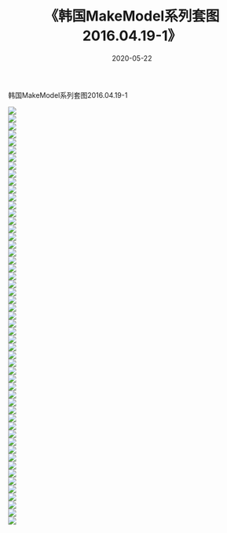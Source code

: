 ﻿---
layout: post
title:  《韩国MakeModel系列套图2016.04.19-1》
date:   2020-05-22
img: http://imgx.orgx.ga/漏D/网络美图/2020/韩国MakeModel系列套图2016.04.19-1/000.jpg
categories: [美女, 清纯, 唯美]
---

韩国MakeModel系列套图2016.04.19-1

  ![](http://imgx.orgx.ga/漏D/网络美图/2020/韩国MakeModel系列套图2016.04.19-1/001.jpg) <br> ![](http://imgx.orgx.ga/漏D/网络美图/2020/韩国MakeModel系列套图2016.04.19-1/002.jpg) <br> ![](http://imgx.orgx.ga/漏D/网络美图/2020/韩国MakeModel系列套图2016.04.19-1/003.jpg) <br> ![](http://imgx.orgx.ga/漏D/网络美图/2020/韩国MakeModel系列套图2016.04.19-1/004.jpg) <br> ![](http://imgx.orgx.ga/漏D/网络美图/2020/韩国MakeModel系列套图2016.04.19-1/005.jpg) <br> ![](http://imgx.orgx.ga/漏D/网络美图/2020/韩国MakeModel系列套图2016.04.19-1/006.jpg) <br> ![](http://imgx.orgx.ga/漏D/网络美图/2020/韩国MakeModel系列套图2016.04.19-1/007.jpg) <br> ![](http://imgx.orgx.ga/漏D/网络美图/2020/韩国MakeModel系列套图2016.04.19-1/008.jpg) <br> ![](http://imgx.orgx.ga/漏D/网络美图/2020/韩国MakeModel系列套图2016.04.19-1/009.jpg) <br> ![](http://imgx.orgx.ga/漏D/网络美图/2020/韩国MakeModel系列套图2016.04.19-1/010.jpg) <br> ![](http://imgx.orgx.ga/漏D/网络美图/2020/韩国MakeModel系列套图2016.04.19-1/011.jpg) <br> ![](http://imgx.orgx.ga/漏D/网络美图/2020/韩国MakeModel系列套图2016.04.19-1/012.jpg) <br> ![](http://imgx.orgx.ga/漏D/网络美图/2020/韩国MakeModel系列套图2016.04.19-1/013.jpg) <br> ![](http://imgx.orgx.ga/漏D/网络美图/2020/韩国MakeModel系列套图2016.04.19-1/014.jpg) <br> ![](http://imgx.orgx.ga/漏D/网络美图/2020/韩国MakeModel系列套图2016.04.19-1/015.jpg) <br> ![](http://imgx.orgx.ga/漏D/网络美图/2020/韩国MakeModel系列套图2016.04.19-1/016.jpg) <br> ![](http://imgx.orgx.ga/漏D/网络美图/2020/韩国MakeModel系列套图2016.04.19-1/017.jpg) <br> ![](http://imgx.orgx.ga/漏D/网络美图/2020/韩国MakeModel系列套图2016.04.19-1/018.jpg) <br> ![](http://imgx.orgx.ga/漏D/网络美图/2020/韩国MakeModel系列套图2016.04.19-1/019.jpg) <br> ![](http://imgx.orgx.ga/漏D/网络美图/2020/韩国MakeModel系列套图2016.04.19-1/020.jpg) <br> ![](http://imgx.orgx.ga/漏D/网络美图/2020/韩国MakeModel系列套图2016.04.19-1/021.jpg) <br> ![](http://imgx.orgx.ga/漏D/网络美图/2020/韩国MakeModel系列套图2016.04.19-1/022.jpg) <br> ![](http://imgx.orgx.ga/漏D/网络美图/2020/韩国MakeModel系列套图2016.04.19-1/023.jpg) <br> ![](http://imgx.orgx.ga/漏D/网络美图/2020/韩国MakeModel系列套图2016.04.19-1/024.jpg) <br> ![](http://imgx.orgx.ga/漏D/网络美图/2020/韩国MakeModel系列套图2016.04.19-1/025.jpg) <br> ![](http://imgx.orgx.ga/漏D/网络美图/2020/韩国MakeModel系列套图2016.04.19-1/026.jpg) <br> ![](http://imgx.orgx.ga/漏D/网络美图/2020/韩国MakeModel系列套图2016.04.19-1/027.jpg) <br> ![](http://imgx.orgx.ga/漏D/网络美图/2020/韩国MakeModel系列套图2016.04.19-1/028.jpg) <br> ![](http://imgx.orgx.ga/漏D/网络美图/2020/韩国MakeModel系列套图2016.04.19-1/029.jpg) <br> ![](http://imgx.orgx.ga/漏D/网络美图/2020/韩国MakeModel系列套图2016.04.19-1/030.jpg) <br> ![](http://imgx.orgx.ga/漏D/网络美图/2020/韩国MakeModel系列套图2016.04.19-1/031.jpg) <br> ![](http://imgx.orgx.ga/漏D/网络美图/2020/韩国MakeModel系列套图2016.04.19-1/032.jpg) <br> ![](http://imgx.orgx.ga/漏D/网络美图/2020/韩国MakeModel系列套图2016.04.19-1/033.jpg) <br> ![](http://imgx.orgx.ga/漏D/网络美图/2020/韩国MakeModel系列套图2016.04.19-1/034.jpg) <br> ![](http://imgx.orgx.ga/漏D/网络美图/2020/韩国MakeModel系列套图2016.04.19-1/035.jpg) <br> ![](http://imgx.orgx.ga/漏D/网络美图/2020/韩国MakeModel系列套图2016.04.19-1/036.jpg) <br> ![](http://imgx.orgx.ga/漏D/网络美图/2020/韩国MakeModel系列套图2016.04.19-1/037.jpg) <br> ![](http://imgx.orgx.ga/漏D/网络美图/2020/韩国MakeModel系列套图2016.04.19-1/038.jpg) <br> ![](http://imgx.orgx.ga/漏D/网络美图/2020/韩国MakeModel系列套图2016.04.19-1/039.jpg) <br> ![](http://imgx.orgx.ga/漏D/网络美图/2020/韩国MakeModel系列套图2016.04.19-1/040.jpg) <br> ![](http://imgx.orgx.ga/漏D/网络美图/2020/韩国MakeModel系列套图2016.04.19-1/041.jpg) <br> ![](http://imgx.orgx.ga/漏D/网络美图/2020/韩国MakeModel系列套图2016.04.19-1/042.jpg) <br> ![](http://imgx.orgx.ga/漏D/网络美图/2020/韩国MakeModel系列套图2016.04.19-1/043.jpg) <br> ![](http://imgx.orgx.ga/漏D/网络美图/2020/韩国MakeModel系列套图2016.04.19-1/044.jpg) <br> ![](http://imgx.orgx.ga/漏D/网络美图/2020/韩国MakeModel系列套图2016.04.19-1/045.jpg) <br> ![](http://imgx.orgx.ga/漏D/网络美图/2020/韩国MakeModel系列套图2016.04.19-1/046.jpg) <br> ![](http://imgx.orgx.ga/漏D/网络美图/2020/韩国MakeModel系列套图2016.04.19-1/047.jpg) <br> ![](http://imgx.orgx.ga/漏D/网络美图/2020/韩国MakeModel系列套图2016.04.19-1/048.jpg) <br> ![](http://imgx.orgx.ga/漏D/网络美图/2020/韩国MakeModel系列套图2016.04.19-1/049.jpg) <br> ![](http://imgx.orgx.ga/漏D/网络美图/2020/韩国MakeModel系列套图2016.04.19-1/050.jpg) <br> ![](http://imgx.orgx.ga/漏D/网络美图/2020/韩国MakeModel系列套图2016.04.19-1/051.jpg) <br> ![](http://imgx.orgx.ga/漏D/网络美图/2020/韩国MakeModel系列套图2016.04.19-1/052.jpg) <br> ![](http://imgx.orgx.ga/漏D/网络美图/2020/韩国MakeModel系列套图2016.04.19-1/053.jpg) <br>